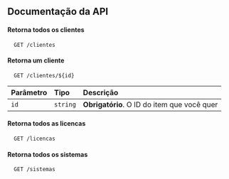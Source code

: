 
## Documentação da API

#### Retorna todos os clientes

```http
  GET /clientes
```


#### Retorna um cliente

```http
  GET /clientes/${id}
```

| Parâmetro   | Tipo       | Descrição                                   |
| :---------- | :--------- | :------------------------------------------ |
| `id`      | `string` | **Obrigatório**. O ID do item que você quer |

#### Retorna todos as licencas

```http
  GET /licencas
```
#### Retorna todos os sistemas

```http
  GET /sistemas
```
